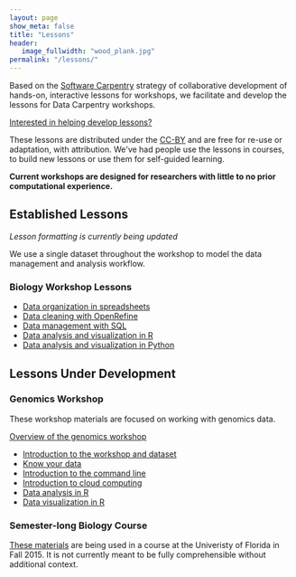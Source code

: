 ```yaml
---
layout: page
show_meta: false
title: "Lessons"
header:
   image_fullwidth: "wood_plank.jpg"
permalink: "/lessons/"
---
```


Based on the [Software Carpentry](http://software-carpentry.org) strategy of collaborative development
of hands-on, interactive lessons for workshops, we facilitate and
develop the lessons for Data Carpentry workshops. 

[Interested in helping develop lessons?](/involved-lessons/)

These lessons are distributed under the [CC-BY](https://creativecommons.org/licenses/by/2.0/) and are free for re-use or adaptation, with attribution. We've had people use the lessons in courses, to build new lessons or use them for self-guided learning. 

**Current workshops are designed for researchers with little to 
no prior computational experience.**


## Established Lessons
*Lesson formatting is currently being updated*

We use a single dataset throughout the workshop to model
the data management and analysis workflow. 


### Biology Workshop Lessons  

- [Data organization in spreadsheets](http://datacarpentry.github.io/spreadsheet-ecology-lesson/)
- [Data cleaning with OpenRefine](http://datacarpentry.github.io/OpenRefine-ecology/)
- [Data management with SQL](http://datacarpentry.github.io/sql-ecology/)
- [Data analysis and visualization in R](http://datacarpentry.github.io/R-ecology/)
- [Data analysis and visualization in Python](http://datacarpentry.github.io/python-ecology/)


## Lessons Under Development


### Genomics Workshop
These workshop materials are focused on working with genomics data. 

[Overview of the genomics workshop](http://www.datacarpentry.org/genomics-workshop/)

- [Introduction to the workshop and dataset](http://www.datacarpentry.org/introduction-genomics/)
- [Know your data](https://github.com/datacarpentry/knowyourdata-genomics/tree/gh-pages/lessons)
- [Introduction to the command line](https://github.com/datacarpentry/shell-genomics/blob/gh-pages/index.md)
- [Introduction to cloud computing](https://github.com/datacarpentry/cloud-genomics/tree/gh-pages/lessons)
- [Data analysis in R](http://www.datacarpentry.org/R-genomics/04-dplyr.html)
- [Data visualization in R](http://www.datacarpentry.org/R-genomics/05-data-visualization.html)

### Semester-long Biology Course

[These materials](http://www.datacarpentry.org/semester-biology/) are being used in a course at the
Univeristy of Florida in Fall 2015. It is not currently meant to be fully comprehensible without additional
context.
